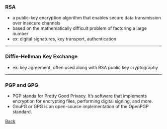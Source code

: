 ### RSA

- a public-key encryption algorithm that enables secure data transmission over insecure channels
- based on the mathematically difficult problem of factoring a large number
- ex: digital signatures, key transport, authentication
  
___


### Diffie-Hellman Key Exchange

- ex: key agreement, often used along with RSA public key cryptography
  
___


### PGP and GPG

- PGP stands for Pretty Good Privacy. It’s software that implements encryption for encrypting files, performing digital signing, and more.
-  GnuPG or GPG is an open-source implementation of the OpenPGP standard.

[Back](../README.md)
